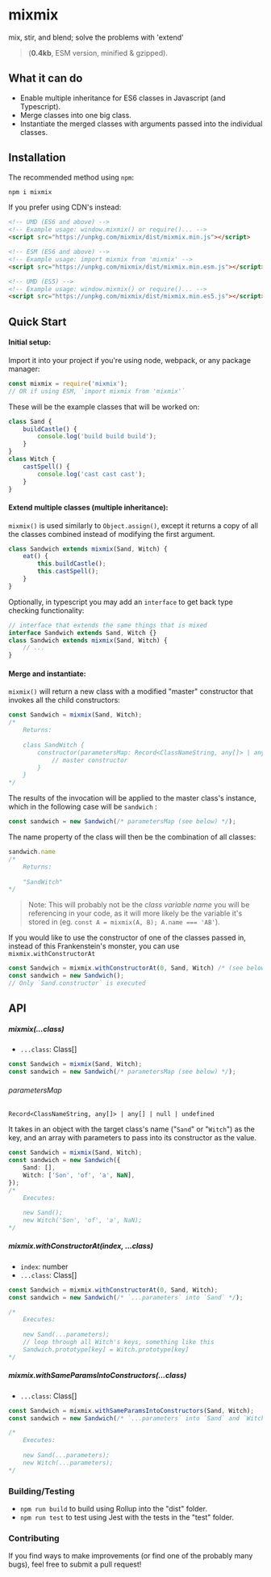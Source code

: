 
# mixmix

mix, stir, and blend; solve the problems with 'extend'

>  (**0.4kb**, ESM version, minified & gzipped).



## What it can do

* Enable multiple inheritance for ES6 classes in Javascript (and Typescript).
* Merge classes into one big class.
* Instantiate the merged classes with arguments passed into the individual classes.



## Installation

The recommended method using `npm`:

```bash
npm i mixmix
```

If you prefer using CDN's instead:

```html
<!-- UMD (ES6 and above) -->
<!-- Example usage: window.mixmix() or require()... -->
<script src="https://unpkg.com/mixmix/dist/mixmix.min.js"></script>

<!-- ESM (ES6 and above) -->
<!-- Example usage: import mixmix from 'mixmix' -->
<script src="https://unpkg.com/mixmix/dist/mixmix.min.esm.js"></script>

<!-- UMD (ES5) -->
<!-- Example usage: window.mixmix() or require()... -->
<script src="https://unpkg.com/mixmix/dist/mixmix.min.es5.js"></script>
```



## Quick Start

#### Initial setup:

Import it into your project if you're using node, webpack, or any package manager:

```js
const mixmix = require('mixmix');
// OR if using ESM, `import mixmix from 'mixmix'`
```

These will be the example classes that will be worked on:

```js
class Sand {
    buildCastle() {
        console.log('build build build');
    }
}
class Witch {
    castSpell() {
        console.log('cast cast cast');
    }
}
```



#### Extend multiple classes (multiple inheritance):

`mixmix()` is used similarly to `Object.assign()`, except it returns a copy of all the classes combined instead of modifying the first argument.

```js
class Sandwich extends mixmix(Sand, Witch) {
    eat() {
        this.buildCastle();
        this.castSpell();
    }
}
```

Optionally, in typescript you may add an `interface` to get back type checking functionality:

```ts
// interface that extends the same things that is mixed
interface Sandwich extends Sand, Witch {}
class Sandwich extends mixmix(Sand, Witch) {
    // ...
}
```



#### Merge and instantiate:

`mixmix()` will return a new class with a modified "master" constructor that invokes all the child constructors:

```ts
const Sandwich = mixmix(Sand, Witch);
/* 
	Returns:
	
    class SandWitch {
        constructor(parametersMap: Record<ClassNameString, any[]> | any[] = null) {
            // master constructor
        }
    } 
*/
```
The results of the invocation will be applied to the master class's instance, which in the following case will be `sandwich` :

```ts
const sandwich = new Sandwich(/* parametersMap (see below) */);
```

The name property of the class will then be the combination of all classes:

```ts
sandwich.name
/* 
	Returns:
	
	"SandWitch"
*/
```

>Note: This will probably not be the *class variable name* you will be referencing in your code, as it will more likely be the variable it's stored in (eg. `const A = mixmix(A, B); A.name === 'AB'`).

If you would like to use the constructor of one of the classes passed in, instead of this Frankenstein's monster, you can use `mixmix.withConstructorAt`

```ts
const Sandwich = mixmix.withConstructorAt(0, Sand, Witch) /* (see below) */
const sandwich = new Sandwich();
// Only `Sand.constructor` is executed
```



## API

##### mixmix(...class)

* `...class`: Class[]

```ts
const Sandwich = mixmix(Sand, Witch);
const sandwich = new Sandwich(/* parametersMap (see below) */);
```

###### parametersMap

`Record<ClassNameString, any[]> | any[] | null | undefined`

It takes in an object with the target class's name ("`Sand`" or "`Witch`") as the key, and an array with parameters to pass into its constructor as the value.

```ts
const Sandwich = mixmix(Sand, Witch);
const sandwich = new Sandwich({
    Sand: [],
    Witch: ['Son', 'of', 'a', NaN],
});
/*
	Executes:
	
	new Sand();
	new Witch('Son', 'of', 'a', NaN);
*/
```



##### mixmix.withConstructorAt(index, ...class)

* `index`: number
* `...class`: Class[]

```ts
const Sandwich = mixmix.withConstructorAt(0, Sand, Witch);
const sandwich = new Sandwich(/* `...parameters` into `Sand` */);

/*
	Executes:
	
	new Sand(...parameters);
	// loop through all Witch's keys, something like this
	Sandwich.prototype[key] = Witch.prototype[key] 
*/
```



##### mixmix.withSameParamsIntoConstructors(...class)

* `...class`: Class[]

```ts
const Sandwich = mixmix.withSameParamsIntoConstructors(Sand, Witch);
const sandwich = new Sandwich(/* `...parameters` into `Sand` and `Witch` */);

/*
	Executes:
	
	new Sand(...parameters);
	new Witch(...parameters);
*/
```





### Building/Testing

* `npm run build` to build using Rollup into the "dist" folder.
* ```npm run test``` to test using Jest with the tests in the "test" folder.



### Contributing

If you find ways to make improvements (or find one of the probably many bugs), feel free to submit a pull request!